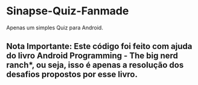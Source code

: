 # Sinapse-Quiz-Fanmade
Apenas um simples Quiz para Android.

## Nota Importante: Este código foi feito com ajuda do livro **Android Programming** - The big nerd ranch*, ou seja, isso é apenas a resolução dos desafios propostos por esse livro.
